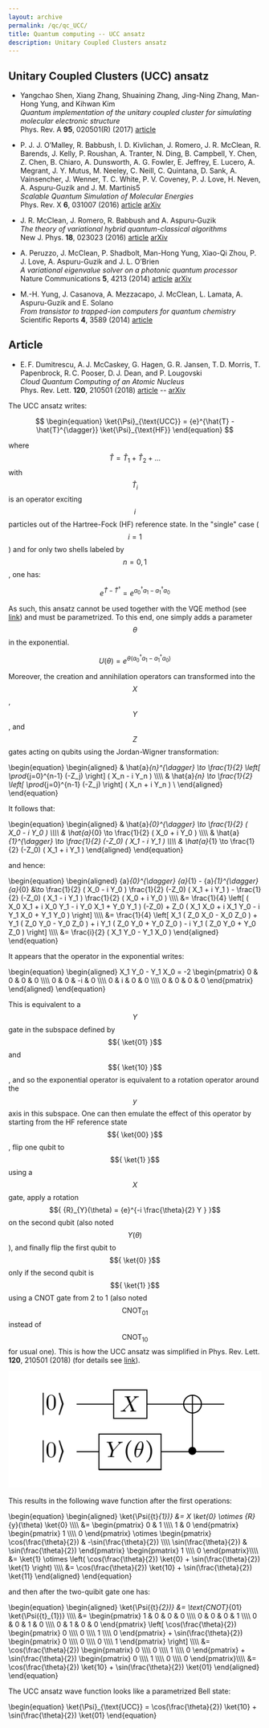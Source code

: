 ```yaml
---
layout: archive
permalink: /qc/qc_UCC/
title: Quantum computing -- UCC ansatz
description: Unitary Coupled Clusters ansatz
---
```



## Unitary Coupled Clusters (UCC) ansatz

- Yangchao Shen, Xiang Zhang, Shuaining Zhang, Jing-Ning Zhang, Man-Hong Yung, and Kihwan Kim  
  _Quantum implementation of the unitary coupled cluster for simulating molecular electronic structure_  
  Phys. Rev. A **95**, 020501(R) (2017) [article](https://doi.org/10.1103/PhysRevA.95.020501)

- P. J. J. O’Malley, R. Babbush, I. D. Kivlichan, J. Romero, J. R. McClean, R. Barends, J. Kelly, P. Roushan, A. Tranter, N. Ding, B. Campbell, Y. Chen, Z. Chen, B. Chiaro, A. Dunsworth, A. G. Fowler, E. Jeffrey, E. Lucero, A. Megrant, J. Y. Mutus, M. Neeley, C. Neill, C. Quintana, D. Sank, A. Vainsencher, J. Wenner, T. C. White, P. V. Coveney, P. J. Love, H. Neven, A. Aspuru-Guzik and J. M. Martinis5  
  _Scalable Quantum Simulation of Molecular Energies_  
  Phys. Rev. X **6**, 031007 (2016) [article](https://doi.org/10.1103/PhysRevX.6.031007) [arXiv](https://arxiv.org/abs/1512.06860) 

- J. R. McClean, J. Romero, R. Babbush and A. Aspuru-Guzik  
  _The theory of variational hybrid quantum-classical algorithms_  
  New J. Phys. **18**, 023023 (2016) [article](https://doi.org/10.1088/1367-2630/18/2/023023) [arXiv](https://arxiv.org/abs/1509.04279)

- A. Peruzzo, J. McClean, P. Shadbolt, Man-Hong Yung, Xiao-Qi Zhou, P. J. Love, A. Aspuru-Guzik and J. L. O’Brien  
  _A variational eigenvalue solver on a photonic quantum processor_  
  Nature Communications **5**, 4213 (2014) [article](https://www.nature.com/articles/ncomms5213) [arXiv](https://arxiv.org/abs/1304.3061)

- M.-H. Yung, J. Casanova, A. Mezzacapo, J. McClean, L. Lamata, A. Aspuru-Guzik and E. Solano  
  _From transistor to trapped-ion computers for quantum chemistry_  
  Scientific Reports **4**, 3589 (2014) [article](https://doi.org/10.1038/srep03589)


## Article 

- E. F. Dumitrescu, A. J. McCaskey, G. Hagen, G. R. Jansen, T. D. Morris, T. Papenbrock, R. C. Pooser, D. J. Dean, and P. Lougovski  
  _Cloud Quantum Computing of an Atomic Nucleus_  
  Phys. Rev. Lett. **120**, 210501 (2018) [article](https://doi.org/10.1103/PhysRevLett.120.210501) -- [arXiv](https://arxiv.org/abs/1801.03897)


The UCC ansatz writes:  

$$
\begin{equation}
  \ket{\Psi}_{\text{UCC}} = {e}^{\hat{T} - \hat{T}^{\dagger}} \ket{\Psi}_{\text{HF}}
\end{equation}
$$  

where $${ \hat{T} = \hat{T}_{1} + \hat{T}_{2} + ... }$$ with $${ \hat{T}_{i} }$$ is an operator exciting $${ i }$$ particles out of the Hartree-Fock (HF) reference state. In the "single" case ($${ i = 1 }$$) and for only two shells labeled by $${ n = 0,1 }$$, one has:  

$$
\begin{equation}
  {e}^{\hat{T} - \hat{T}^{\dagger}} = {e}^{ {a}_{0}^{\dagger} {a}_{1} - {a}_{1}^{\dagger} {a}_{0} }
\end{equation}
$$  

As such, this ansatz cannot be used together with the VQE method (see [link](./qc/)) and must be parametrized. To this end, one simply adds a parameter $${ \theta }$$ in the exponential. 

$$
\begin{equation}
  U(\theta) = {e}^{ \theta ( {a}_{0}^{\dagger} {a}_{1} - {a}_{1}^{\dagger} {a}_{0} ) }
\end{equation}
$$  

Moreover, the creation and annihilation operators can transformed into the $${ X }$$, $${ Y }$$, and $${ Z }$$ gates acting on qubits using the Jordan-Wigner transformation:

\begin{equation}
\begin{aligned}
  & \hat{a}_{n}^{\dagger} \to \frac{1}{2} \left[ \prod_{j=0}^{n-1} (-Z_j) \right] ( X_n - i Y_n ) \\\\\\\\
  & \hat{a}_{n} \to \frac{1}{2} \left[ \prod_{j=0}^{n-1} (-Z_j) \right] ( X_n + i Y_n ) \\
\end{aligned}
\end{equation}

It follows that:  

\begin{equation}
\begin{aligned}
  & \hat{a}_{0}^{\dagger} \to \frac{1}{2} ( X_0 - i Y_0 ) \\\\\\\\
  & \hat{a}_{0} \to \frac{1}{2} ( X_0 + i Y_0 ) \\\\\\\\
  & \hat{a}_{1}^{\dagger} \to \frac{1}{2} (-Z_0) ( X_1 - i Y_1 ) \\\\\\\\
  & \hat{a}_{1} \to \frac{1}{2} (-Z_0) ( X_1 + i Y_1 )
\end{aligned}
\end{equation}

and hence:  

\begin{equation}
\begin{aligned}
  {a}_{0}^{\dagger} {a}_{1} - {a}_{1}^{\dagger} {a}_{0} &\to \frac{1}{2} ( X_0 - i Y_0 ) \frac{1}{2} (-Z_0) ( X_1 + i Y_1 ) - \frac{1}{2} (-Z_0) ( X_1 - i Y_1 ) \frac{1}{2} ( X_0 + i Y_0 ) \\\\\\\\
  &= \frac{1}{4} \left[ ( X_0 X_1 + i X_0 Y_1 - i Y_0 X_1 + Y_0 Y_1 ) (-Z_0) + Z_0 ( X_1 X_0 + i X_1 Y_0 - i Y_1 X_0 + Y_1 Y_0 ) \right] \\\\\\\\
  &= \frac{1}{4} \left[ X_1 ( Z_0 X_0 - X_0 Z_0 ) + Y_1 ( Z_0 Y_0 - Y_0 Z_0 ) + i Y_1 ( Z_0 Y_0 + Y_0 Z_0 ) - i Y_1 ( Z_0 Y_0 + Y_0 Z_0 ) \right] \\\\\\\\
  &= \frac{i}{2} ( X_1 Y_0 - Y_1 X_0 )
\end{aligned}
\end{equation}

It appears that the operator in the exponential writes:

\begin{equation}
\begin{aligned}
  X_1 Y_0 - Y_1 X_0 = -2
  \begin{pmatrix}
		0 & 0 & 0 & 0 \\\\\\\\
		0 & 0 & -i & 0 \\\\\\\\
		0 & i & 0 & 0 \\\\\\\\
		0 & 0 & 0 & 0 
	\end{pmatrix}
\end{aligned}
\end{equation}

This is equivalent to a $${ Y }$$ gate in the subspace defined by $${ \ket{01} }$$ and $${ \ket{10} }$$, and so the exponential operator is equivalent to a rotation operator around the $${ y }$$ axis in this subspace. One can then emulate the effect of this operator by starting from the HF reference  state $${ \ket{00} }$$, flip one qubit to $${ \ket{1} }$$ using a $${ X }$$ gate, apply a rotation $${ {R}_{Y}(\theta) = {e}^{-i \frac{\theta}{2} Y } }$$ on the second qubit (also noted $${ Y(\theta) }$$), and finally flip the first qubit to $${ \ket{0} }$$ only if the second qubit is $${ \ket{1} }$$ using a CNOT gate from 2 to 1 (also noted $${ \text{CNOT}_{01} }$$ instead of $${ \text{CNOT}_{10} }$$ for usual one). This is how the UCC ansatz was simplified in Phys. Rev. Lett. **120**, 210501 (2018) (for details see [link](./page_pn.html)).  

![](assets/fig_qc_circuit_UCC.png)

This results in the following wave function after the first operations:  

\begin{equation}
\begin{aligned}
	\ket{\Psi({t}_{1})} &= X \ket{0} \otimes {R}_{y}(\theta) \ket{0} \\\\\\\\
	&= 
	\begin{pmatrix}
		0 & 1 \\\\\\\\
		1 & 0
	\end{pmatrix}
	\begin{pmatrix}
		1 \\\\\\\\
		0
	\end{pmatrix}
	\otimes
  \begin{pmatrix}
		\cos(\frac{\theta}{2}) & -\sin(\frac{\theta}{2}) \\\\\\\\
		\sin(\frac{\theta}{2}) & \sin(\frac{\theta}{2})
	\end{pmatrix}
	\begin{pmatrix}
		1 \\\\\\\\
		0
	\end{pmatrix}\\\\\\\\
  &= \ket{1} \otimes \left( \cos(\frac{\theta}{2}) \ket{0} + \sin(\frac{\theta}{2}) \ket{1} \right) \\\\\\\\
  &= \cos(\frac{\theta}{2}) \ket{10} + \sin(\frac{\theta}{2}) \ket{11}
\end{aligned}
\end{equation}

and then after the two-quibit gate one has:  

\begin{equation}
\begin{aligned}
	\ket{\Psi({t}_{2})} &= \text{CNOT}_{01} \ket{\Psi({t}_{1})} \\\\\\\\
	&= 
  \begin{pmatrix}
		1 & 0 & 0 & 0 \\\\\\\\
		0 & 0 & 0 & 1 \\\\\\\\
    0 & 0 & 1 & 0 \\\\\\\\
    0 & 1 & 0 & 0 
	\end{pmatrix}
	\left[
	\cos(\frac{\theta}{2})
	\begin{pmatrix}
		0 \\\\\\\\
		0 \\\\\\\\
		1 \\\\\\\\
		0 
	\end{pmatrix}
	+ \sin(\frac{\theta}{2})
	\begin{pmatrix}
		0 \\\\\\\\
		0 \\\\\\\\
		0 \\\\\\\\
		1 
	\end{pmatrix}
	\right] \\\\\\\\
	&= \cos(\frac{\theta}{2})
	\begin{pmatrix}
		0 \\\\\\\\
		0 \\\\\\\\
		1 \\\\\\\\
		0 
	\end{pmatrix}
	+ \sin(\frac{\theta}{2})
	\begin{pmatrix}
		0 \\\\\\\\
		1 \\\\\\\\
		0 \\\\\\\\
		0 
	\end{pmatrix}\\\\\\\\
  &= \cos(\frac{\theta}{2}) \ket{10} + \sin(\frac{\theta}{2}) \ket{01}
\end{aligned}
\end{equation}

The UCC ansatz wave function looks like a parametrized Bell state:

\begin{equation}
	\ket{\Psi}_{\text{UCC}} = \cos(\frac{\theta}{2}) \ket{10} + \sin(\frac{\theta}{2}) \ket{01}
\end{equation}





